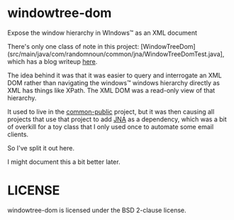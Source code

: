 # windowtree-dom

Expose the window hierarchy in WIndows™ as an XML document

There's only one class of note in this project: [WindowTreeDom](src/main/java/com/randomnoun/common/jna/WindowTreeDomTest.java], which has a blog writeup [here](http://www.randomnoun.com/wp/2012/12/26/automating-windows-from-java-and-windowtreedom/).

The idea behind it was that it was easier to query and interrogate an XML DOM rather than navigating the windows™ windows hierarchy directly as XML has things like XPath. The XML DOM was a read-only view of that hierarchy.

It used to live in the [common-public](https://github.com/randomnoun/common-public) project, but it was then causing all projects that use that project to add [JNA](https://github.com/java-native-access/jna) as a dependency, which was a bit of overkill for a toy class that I only used once to automate some email clients.

So I've split it out here.

I might document this a bit better later.

# LICENSE

windowtree-dom is licensed under the BSD 2-clause license.




